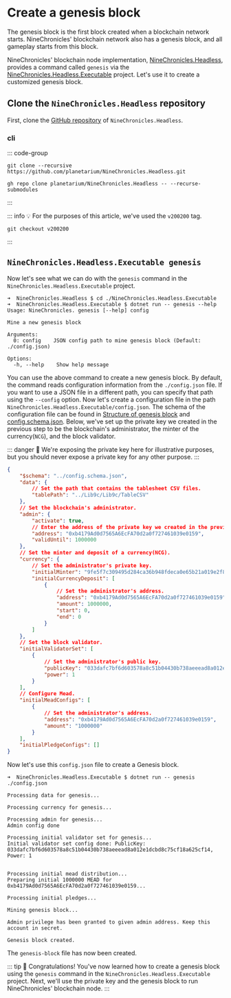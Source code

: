 # Create a genesis block

The genesis block is the first block created when a blockchain network starts. NineChronicles' blockchain network also has a genesis block, and all gameplay starts from this block.

NineChronicles' blockchain node implementation, [NineChronicles.Headless][nc-headless], provides a command called `genesis` via the [NineChronicles.Headless.Executable][nc-headless-executable] project. Let's use it to create a customized genesis block.

[nc-headless]: https://github.com/planetarium/NineChronicles.Headless
[nc-headless-executable]: https://github.com/planetarium/NineChronicles.Headless/tree/main/NineChronicles.Headless.Executable

## Clone the `NineChronicles.Headless` repository

First, clone the [GitHub repository](https://github.com/planetarium/NineChronicles.Headless) of `NineChronicles.Headless`.

### cli

::: code-group
```shell [git]
git clone --recursive https://github.com/planetarium/NineChronicles.Headless.git
```

```shell [gh(GitHub)]
gh repo clone planetarium/NineChronicles.Headless -- --recurse-submodules
```
:::

::: info :bulb:
For the purposes of this article, we've used the `v200200` tag.
```shell
git checkout v200200
```
:::

## `NineChronicles.Headless.Executable genesis`

Now let's see what we can do with the `genesis` command in the `NineChronicles.Headless.Executable` project.

[nc-headless-readme]: https://github.com/planetarium/NineChronicles.Headless?tab=readme-ov-file#create-a-new-genesis-block

```console
➜  NineChronicles.Headless $ cd ./NineChronicles.Headless.Executable
➜  NineChronicles.Headless.Executable $ dotnet run -- genesis --help
Usage: NineChronicles. genesis [--help] config

Mine a new genesis block

Arguments:
  0: config    JSON config path to mine genesis block (Default: ./config.json)

Options:
  -h, --help    Show help message
```

You can use the above command to create a new genesis block. By default, the command reads configuration information from the `./config.json` file. If you want to use a JSON file in a different path, you can specify that path using the `--config` option.
Now let's create a configuration file in the path `NineChronicles.Headless.Executable/config.json`. The schema of the configuration file can be found in [Structure of genesis block][structure-of-genesis-block] and [config.schema.json][config-schema-json]. Below, we've set up the private key we created in the previous step to be the blockchain's administrator, the minter of the currency(`NCG`), and the block validator.

[structure-of-genesis-block]: https://github.com/planetarium/NineChronicles.Headless?tab=readme-ov-file#structure-of-genesis-block
[config-schema-json]: https://github.com/planetarium/NineChronicles.Headless/blob/development/config.schema.json

::: danger :rotating_light:
We're exposing the private key here for illustrative purposes, but you should never expose a private key for any other purpose.
:::

```json
{
    "$schema": "../config.schema.json",
    "data": {
        // Set the path that contains the tablesheet CSV files.
        "tablePath": "../Lib9c/Lib9c/TableCSV"
    },
    // Set the blockchain's administrator.
    "admin": {
        "activate": true,
        // Enter the address of the private key we created in the previous example.
        "address": "0xb4179Ad0d7565A6EcFA70d2a0f727461039e0159",
        "validUntil": 1000000
    },
    // Set the minter and deposit of a currency(NCG).
    "currency": {
        // Set the administrator's private key.
        "initialMinter": "9fe5f7c309495d284ca36b948fdeca0e65b21a019e2f8a03efd849df88fab102",
        "initialCurrencyDeposit": [
            {
                // Set the administrator's address.
                "address": "0xb4179Ad0d7565A6EcFA70d2a0f727461039e0159",
                "amount": 1000000,
                "start": 0,
                "end": 0
            }
        ]
    },
    // Set the block validator.
    "initialValidatorSet": [
        {
            // Set the administrator's public key.
            "publicKey": "033dafc7bf6d603578a8c51b04430b738aeeead8a012e1dcbd8c75cf18a625cf14",
            "power": 1
        }
    ],
    // Configure Mead.
    "initialMeadConfigs": [
        {
            // Set the administrator's address.
            "address": "0xb4179Ad0d7565A6EcFA70d2a0f727461039e0159",
            "amount": "1000000"
        }
    ],
    "initialPledgeConfigs": []
}
```

Now let's use this `config.json` file to create a Genesis block.

```console
➜  NineChronicles.Headless.Executable $ dotnet run -- genesis ./config.json 

Processing data for genesis...

Processing currency for genesis...

Processing admin for genesis...
Admin config done

Processing initial validator set for genesis...
Initial validator set config done: PublicKey: 033dafc7bf6d603578a8c51b04430b738aeeead8a012e1dcbd8c75cf18a625cf14, Power: 1


Processing initial mead distribution...
Preparing initial 1000000 MEAD for 0xb4179Ad0d7565A6EcFA70d2a0f727461039e0159...

Processing initial pledges...

Mining genesis block...

Admin privilege has been granted to given admin address. Keep this account in secret.

Genesis block created.
```

The `genesis-block` file has now been created.

::: tip :tada:
Congratulations! You've now learned how to create a genesis block using the `genesis` command in the `NineChronicles.Headless.Executable` project. Next, we'll use the private key and the genesis block to run NineChronicles' blockchain node.
:::
